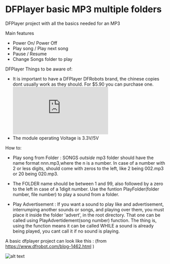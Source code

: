 # DFPlayer basic MP3 multiple folders
 DFPlayer project with all the basics needed for an MP3

Main features
- Power On/ Power Off
- Play song / Play next song
- Pause / Resume
- Change Songs folder to play

DFPlayer Things to be aware of:

- It is important to have a DFPlayer DFRobots brand, the chinese copies dont usually work as they should.
  For $5.90 you can purchase one. ![href](https://www.dfrobot.com/product-1121.html)
- The module operating Voltage is 3.3V/5V

How to: 

- Play song from Folder : SONGS _outside_ mp3 folder should have the name format nnn.mp3,where the n is a number. 
In case of a number with 2 or less digits, should come with zeros to the left, like 2 being 002.mp3 or 20 being 020.mp3.

- The FOLDER name should be between 1 and 99, also followed by a zero to the left in case of a 1digit number.
Use the funtion PlayFolder(folder number, file number) to play a sound from a folder.

- Play Advertisement : If you want a sound to play like and advertisement, interrumping another sounds or songs, and playing over them, you must place it inside the folder 'advert',
in the root directory. That one can be called using PlayAdvertidement(song number) function.
The thing is, using the function means it can be called WHILE a sound is already being played, you cant call it if no sound is playing.

A basic dfplayer project can look like this :
(from https://www.dfrobot.com/blog-1462.html )

![alt text](https://image.dfrobot.com/image//Blog/1462/image0.png)


